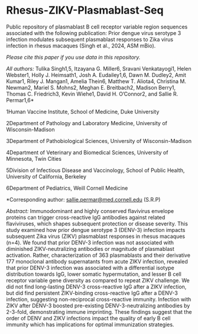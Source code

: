 # Rhesus-ZIKV-Plasmablast-Seq
Public repository of plasmablast B cell receptor variable region sequences associated with the following publication: Prior dengue virus serotype 3 infection modulates subsequent plasmablast responses to Zika virus infection in rhesus macaques (Singh et al., 2024, ASM mBio). 

*Please cite this paper if you use data in this repository.*

*All authors:* Tulika Singh1,5, Itzayana G. Miller6, Sravani Venkatayogi1, Helen Webster1, Holly J. Heimsath1, Josh A. Eudailey1,6, Dawn M. Dudley2, Amit Kumar1, Riley J. Mangan1, Amelia Thein6, Matthew T. Aliota4, Christina M. Newman2, Mariel S. Mohns2, Meghan E. Breitbach2, Madison Berry1, Thomas C. Friedrich3, Kevin Wiehe1, David H. O’Connor2, and Sallie R. Permar1,6*

1Human Vaccine Institute, School of Medicine, Duke University

2Department of Pathology and Laboratory Medicine, University of Wisconsin-Madison 

3Department of Pathobiological Sciences, University of Wisconsin-Madison 

4Department of Veterinary and Biomedical Sciences, University of Minnesota, Twin Cities

5Division of Infectious Disease and Vaccinology, School of Public Health, University of California, Berkeley

6Department of Pediatrics, Weill Cornell Medicine

*Corresponding author: sallie.permar@med.cornell.edu (S.R.P)

*Abstract:* Immunodominant and highly conserved flavivirus envelope proteins can trigger cross-reactive IgG antibodies against related flaviviruses, which shapes subsequent protection or disease severity. This study examined how prior dengue serotype 3 (DENV-3) infection impacts subsequent Zika virus (ZIKV) plasmablast responses in rhesus macaques (n=4). We found that prior DENV-3 infection was not associated with diminished ZIKV-neutralizing antibodies or magnitude of plasmablast activation. Rather, characterization of 363 plasmablasts and their derivative 177 monoclonal antibody supernatants from acute ZIKV infection, revealed that prior DENV-3 infection was associated with a differential isotype distribution towards IgG, lower somatic hypermutation, and lesser B cell receptor variable gene diversity as compared to repeat ZIKV challenge. We did not find long-lasting DENV-3 cross-reactive IgG after a ZIKV infection, but did find persistent ZIKV-binding cross-reactive IgG after a DENV-3 infection, suggesting non-reciprocal cross-reactive immunity. Infection with ZIKV after DENV-3 boosted pre-existing DENV-3-neutralizing antibodies by 2-3-fold, demonstrating immune imprinting. These findings suggest that the order of DENV and ZIKV infections impact the quality of early B cell immunity which has implications for optimal immunization strategies.
